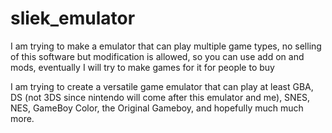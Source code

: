 # sliek_emulator
I am trying to make a emulator that can play multiple game types, no selling of this software but modification is allowed, so you can use add on and mods, eventually I will try to make games for it for people to buy

I am trying to create a versatile game emulator that can play at least GBA, DS (not 3DS since nintendo will come after this emulator and me), SNES, NES, GameBoy Color, the Original Gameboy, and hopefully much much more.
